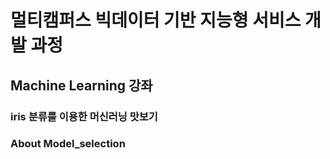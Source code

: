 # 멀티캠퍼스 빅데이터 기반 지능형 서비스 개발 과정
## Machine Learning 강좌
### iris 분류를 이용한 머신러닝 맛보기
### About Model_selection